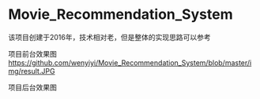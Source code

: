 # Movie_Recommendation_System
该项目创建于2016年，技术相对老，但是整体的实现思路可以参考

项目前台效果图
https://github.com/wenyiyi/Movie_Recommendation_System/blob/master/img/result.JPG

项目后台效果图
